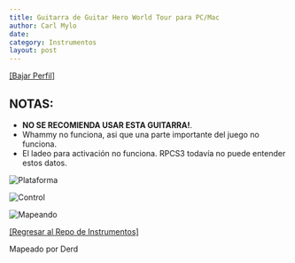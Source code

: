 ```yaml
---
title: Guitarra de Guitar Hero World Tour para PC/Mac
author: Carl Mylo
date: 
category: Instrumentos
layout: post
---
```


[[Bajar Perfil]](https://github.com/hmxmilohax/rb3-pc/raw/main/instrument-repo/PC-Mac%20Guitar%20Hero%20World%20Tour%20Genericaster.7z)

## NOTAS:

* **NO SE RECOMIENDA USAR ESTA GUITARRA!**.
* Whammy no funciona, asi que una parte importante del juego no funciona.
* El ladeo para activación no funciona. RPCS3 todavía no puede entender estos datos.

![Plataforma](https://raw.githubusercontent.com/hmxmilohax/rb3-pc/main/assets/images/instruments/plat/pc.png "Plataforma") 

![Control](https://raw.githubusercontent.com/hmxmilohax/rb3-pc/main/assets/images/instruments/cont/ghwtcontroller.png "Control") 

![Mapeando](https://raw.githubusercontent.com/hmxmilohax/rb3-pc/main/assets/images/instruments/pcghwtmapping.png "Mapeando") 

[[Regresar al Repo de Instrumentos]](https://hmxmilohax.github.io/rb3-pc/espanol/repodeinst/#lista-de-instrumentos)


Mapeado por Derd